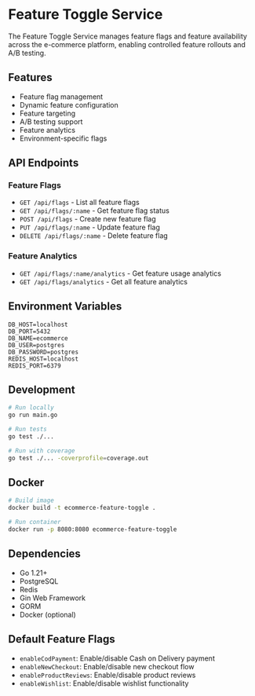 # Feature Toggle Service

The Feature Toggle Service manages feature flags and feature availability across the e-commerce platform, enabling controlled feature rollouts and A/B testing.

## Features

- Feature flag management
- Dynamic feature configuration
- Feature targeting
- A/B testing support
- Feature analytics
- Environment-specific flags

## API Endpoints

### Feature Flags

- `GET /api/flags` - List all feature flags
- `GET /api/flags/:name` - Get feature flag status
- `POST /api/flags` - Create new feature flag
- `PUT /api/flags/:name` - Update feature flag
- `DELETE /api/flags/:name` - Delete feature flag

### Feature Analytics

- `GET /api/flags/:name/analytics` - Get feature usage analytics
- `GET /api/flags/analytics` - Get all feature analytics

## Environment Variables

```env
DB_HOST=localhost
DB_PORT=5432
DB_NAME=ecommerce
DB_USER=postgres
DB_PASSWORD=postgres
REDIS_HOST=localhost
REDIS_PORT=6379
```

## Development

```bash
# Run locally
go run main.go

# Run tests
go test ./...

# Run with coverage
go test ./... -coverprofile=coverage.out
```

## Docker

```bash
# Build image
docker build -t ecommerce-feature-toggle .

# Run container
docker run -p 8080:8080 ecommerce-feature-toggle
```

## Dependencies

- Go 1.21+
- PostgreSQL
- Redis
- Gin Web Framework
- GORM
- Docker (optional)

## Default Feature Flags

- `enableCodPayment`: Enable/disable Cash on Delivery payment
- `enableNewCheckout`: Enable/disable new checkout flow
- `enableProductReviews`: Enable/disable product reviews
- `enableWishlist`: Enable/disable wishlist functionality 